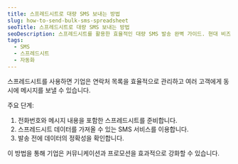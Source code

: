 ```yaml
---
title: 스프레드시트로 대량 SMS 보내는 방법
slug: how-to-send-bulk-sms-spreadsheet
seoTitle: 스프레드시트로 대량 SMS 보내는 방법
seoDescription: 스프레드시트를 활용한 효율적인 대량 SMS 발송 완벽 가이드. 현대 비즈니스에 적합한 솔루션.
tags:
  - SMS
  - 스프레드시트
  - 자동화
---
```


스프레드시트를 사용하면 기업은 연락처 목록을 효율적으로 관리하고 여러 고객에게 동시에 메시지를 보낼 수 있습니다.

주요 단계:
1. 전화번호와 메시지 내용을 포함한 스프레드시트를 준비합니다.
2. 스프레드시트 데이터를 가져올 수 있는 SMS 서비스를 이용합니다.
3. 발송 전에 데이터의 정확성을 확인합니다.

이 방법을 통해 기업은 커뮤니케이션과 프로모션을 효과적으로 강화할 수 있습니다.
